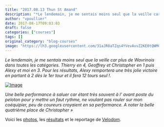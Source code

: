 ```yaml
---
title: "2017.08.13 Thun St Amand"
description: "*Le lendemain, je me sentais moins seul que la veille car plus de Wavrinois dans toutes les catégories. Thierry en 4, Geoffrey et Christopher en 1 puis Alexy et moi en 3. Pour les résultats, Alexy remportera une très jolie victoire en partant à 2 dès le 1er tour et il fera 12 tours seul !.*"
author: "vpoullier"
date: 2017-08-17T09:03:03
draft: false
categories: ["courses"]
tags: []
original_category: "blog-courses"
image: "https://lh3.googleusercontent.com/31aJR8aTZqs4YVevAvvZ2KE0tQWMCMoGMBvY0LBcaulcSMnMbrX5NtBx-a_LWYhGrxbcJ2-W9ur84hmPGVIuWp-PXyR2JE_wmMKi9uYFCXnLnVaZ3e_s6aDR7_yrVyCPNRoigwnWFM1MVp9tknca6fQwc1mDKtqgBUfl3FDcub5WjkEBvH5xeJ0WmOlVZ3nPQmSqQkhNiRcXnt4dfuiSpVK-XrGPTC2xsoEDG7sBYkKOB6K7msev_rJzM9Q-yssTIeSlWVpM3OHkPlXLEGdMvZm10LT0fQASbml8eWkbkowIj9HPMOSqB6VvMYE7rgX2_uVrOTuTv8XZrEelz42Ki6VYjEOO8Zvjv5tDSa1wdnONEWTjOe20xm1uF2UouVQ4BFfZffGvEt_2pzgpyh_WWNAwyG5t4ZFrFeTjLifOmuVPWTZK_X--yJOaQTct5glJ9L8RRJ-Bqda50S4pXwHz2UXrBaqrMSTKxKVOV2eQlZWmUyHCGMX3ZnUYRuanu-KNuYBRCa-pFZ39SvsGIhM70aioN-KcVWYt4NyIyRFUB4xq_VahW5JNUSeVRTNW8GY5P5FHYStrs14DbMHcztkfJatrFvAvt9Wh5vpL54NZDUma_w1PmqO7nQ=w200"
---
```


*Le lendemain, je me sentais moins seul que la veille car plus de&nbsp;Wavrinois dans toutes les cat&eacute;gories. Thierry en 4, Geoffrey et Christopher en 1 puis Alexy et moi en 3. Pour les r&eacute;sultats, Alexy remportera une tr&egrave;s jolie victoire en partant &agrave; 2 d&egrave;s le 1er tour et il fera 12 tours seul !.*

<!--more-->

[![Image](https://lh3.googleusercontent.com/31aJR8aTZqs4YVevAvvZ2KE0tQWMCMoGMBvY0LBcaulcSMnMbrX5NtBx-a_LWYhGrxbcJ2-W9ur84hmPGVIuWp-PXyR2JE_wmMKi9uYFCXnLnVaZ3e_s6aDR7_yrVyCPNRoigwnWFM1MVp9tknca6fQwc1mDKtqgBUfl3FDcub5WjkEBvH5xeJ0WmOlVZ3nPQmSqQkhNiRcXnt4dfuiSpVK-XrGPTC2xsoEDG7sBYkKOB6K7msev_rJzM9Q-yssTIeSlWVpM3OHkPlXLEGdMvZm10LT0fQASbml8eWkbkowIj9HPMOSqB6VvMYE7rgX2_uVrOTuTv8XZrEelz42Ki6VYjEOO8Zvjv5tDSa1wdnONEWTjOe20xm1uF2UouVQ4BFfZffGvEt_2pzgpyh_WWNAwyG5t4ZFrFeTjLifOmuVPWTZK_X--yJOaQTct5glJ9L8RRJ-Bqda50S4pXwHz2UXrBaqrMSTKxKVOV2eQlZWmUyHCGMX3ZnUYRuanu-KNuYBRCa-pFZ39SvsGIhM70aioN-KcVWYt4NyIyRFUB4xq_VahW5JNUSeVRTNW8GY5P5FHYStrs14DbMHcztkfJatrFvAvt9Wh5vpL54NZDUma_w1PmqO7nQ=w720-h480-no)](https://lh3.googleusercontent.com/31aJR8aTZqs4YVevAvvZ2KE0tQWMCMoGMBvY0LBcaulcSMnMbrX5NtBx-a_LWYhGrxbcJ2-W9ur84hmPGVIuWp-PXyR2JE_wmMKi9uYFCXnLnVaZ3e_s6aDR7_yrVyCPNRoigwnWFM1MVp9tknca6fQwc1mDKtqgBUfl3FDcub5WjkEBvH5xeJ0WmOlVZ3nPQmSqQkhNiRcXnt4dfuiSpVK-XrGPTC2xsoEDG7sBYkKOB6K7msev_rJzM9Q-yssTIeSlWVpM3OHkPlXLEGdMvZm10LT0fQASbml8eWkbkowIj9HPMOSqB6VvMYE7rgX2_uVrOTuTv8XZrEelz42Ki6VYjEOO8Zvjv5tDSa1wdnONEWTjOe20xm1uF2UouVQ4BFfZffGvEt_2pzgpyh_WWNAwyG5t4ZFrFeTjLifOmuVPWTZK_X--yJOaQTct5glJ9L8RRJ-Bqda50S4pXwHz2UXrBaqrMSTKxKVOV2eQlZWmUyHCGMX3ZnUYRuanu-KNuYBRCa-pFZ39SvsGIhM70aioN-KcVWYt4NyIyRFUB4xq_VahW5JNUSeVRTNW8GY5P5FHYStrs14DbMHcztkfJatrFvAvt9Wh5vpL54NZDUma_w1PmqO7nQ=w720-h480-no)

*Une belle performance &agrave; saluer car &eacute;tant tr&egrave;s souvent &agrave; l' avant poste du peloton pour y mettre un faut rythme, ne voulant pas rouler sur mon co&eacute;quipier, peu de coureurs croyaient en sa performance. A noter la belle quatri&egrave;me place de Christopher &raquo;*

Voici les&nbsp;[photos](https://goo.gl/photos/HqjimbZirBoBNFSr9), les&nbsp;[r&eacute;sultats](http://www.cyclismeufolep5962.fr/calResRoute.php)&nbsp;et le reportage de&nbsp;[Velodom](http://www.velodom-photo.com/).

*&nbsp;*

&nbsp;

&nbsp;

&nbsp;

&nbsp;

&nbsp;